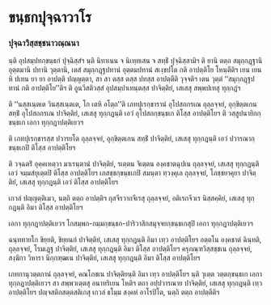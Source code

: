 <h1>ขนฺธกปุจฺฉาวาโร</h1>
<h3>ปุจฺฉาวิสฺสชฺชนาวณฺณนา</h3>
<p>    นฺติ อุปสมฺปทกฺขนฺธกํ ปุจฺฉิสฺสํฯ นฺติ นิทาเนน จ นิเทฺทเสน จ  สทฺธิํ ปุจฺฉิสฺสามิฯ ติ ยานิ ตตฺถ สมุกฺกฎฺฐานิ อุตฺตมานิ ปทานิ วุตฺตานิ, เตสํ สมุกฺกฎฺฐปทานํ อุตฺตมปทานํ สเงฺขปโต กติ อาปตฺติโย โหนฺตีติฯ เยน เยน หิ ปเทน ยา ยา อาปตฺติ ปญฺญตฺตา, สา สา ตสฺส ตสฺส ปทสฺส อาปตฺตีติ วุจฺจติฯ เตน วุตฺตํ ‘‘สมุกฺกฎฺฐปทานํ กติ อาปตฺติโย’’ติฯ ติ อูนวีสติวสฺสํ อุปสมฺปาเทนฺตสฺส ปาจิตฺติยํ, เสเสสุ สพฺพปเทสุ ทุกฺกฎํฯ</p>


<p>ติ ‘‘นสฺสเนฺตเต วินสฺสเนฺตเต, โก เตหิ อโตฺถ’’ติ เภทปุเรกฺขารานํ อุโปสถกรเณ ถุลฺลจฺจยํ, อุกฺขิตฺตเกน สทฺธิํ อุโปสถกรเณ ปาจิตฺติยํ, เสเสสุ ทุกฺกฎนฺติ เอวํ อุโปสถกฺขนฺธเก ติโสฺส อาปตฺติโยฯ ติ วสฺสูปนายิกกฺขนฺธเก เอกา ทุกฺกฎาปตฺติเยวฯ</p>


<p>ติ เภทปุเรกฺขารสฺส ปวารยโต ถุลฺลจฺจยํ, อุกฺขิตฺตเกน สทฺธิํ ปาจิตฺติยํ, เสเสสุ ทุกฺกฎนฺติ เอวํ ปวารณากฺขนฺธเกปิ ติโสฺส อาปตฺติโยฯ</p>


<p>ติ วจฺฉตริํ อุคฺคเหตฺวา มาเรนฺตานํ ปาจิตฺติยํ, รเตฺตน จิเตฺตน องฺคชาตฉุปเน ถุลฺลจฺจยํ, เสเสสุ ทุกฺกฎนฺติ เอวํ จมฺมสํยุเตฺตปิ ติโสฺส อาปตฺติโยฯ เภสชฺชกฺขนฺธเกปิ สมนฺตา ทฺวงฺคุเล ถุลฺลจฺจยํ, โภชฺชยาคุยา ปาจิตฺติยํ, เสเสสุ ทุกฺกฎนฺติ เอวํ ติโสฺส อาปตฺติโยฯ</p>


<p>  เกวลํ ปญฺญตฺติเมว, นตฺถิ ตตฺถ อาปตฺติฯ  กุสจีรวากจีเรสุ ถุลฺลจฺจยํ, อติเรกจีวเร นิสฺสคฺคิยํ, เสเสสุ ทุกฺกฎนฺติ อิมา ติโสฺส อาปตฺติโยฯ</p>


<p> เอกา ทุกฺกฎาปตฺติเยวฯ โกสมฺพก-กมฺมกฺขนฺธก-ปาริวาสิกสมุจฺจยกฺขนฺธเกสุปิ เอกา ทุกฺกฎาปตฺติเยวฯ</p>


<p>  ฉนฺททายโก ขิยฺยติ, ขิยฺยนกํ ปาจิตฺติยํ, เสเสสุ ทุกฺกฎนฺติ อิมา เทฺว อาปตฺติโยฯ  อตฺตโน องฺคชาตํ ฉินฺทติ, ถุลฺลจฺจยํ, โรมเฎฺฐ ปาจิตฺติยํ, เสเสสุ ทุกฺกฎนฺติ อิมา ติโสฺส อาปตฺติโยฯ  ครุภณฺฑวิสฺสชฺชเน ถุลฺลจฺจยํ, สงฺฆิกา วิหารา นิกฺกฑฺฒเน ปาจิตฺติยํ, เสเสสุ ทุกฺกฎนฺติ อิมา ติโสฺส อาปตฺติโยฯ</p>


<p>เภทกานุวตฺตกานํ ถุลฺลจฺจยํ, คณโภชเน ปาจิตฺติยนฺติ อิมา เทฺว อาปตฺติโยฯ นฺติ วุเตฺต วตฺตกฺขนฺธเก เอกา ทุกฺกฎาปตฺติเยวฯ สา สพฺพวเตฺตสุ อนาทริเยน โหติฯ ตถา   อปฺปวารณาย ปาจิตฺติยํ, เสเสสุ ทุกฺกฎนฺติ เทฺว อาปตฺติโยฯ ปญฺจสติกสตฺตสติเกสุ เกวลํ ธโมฺม สงฺคหํ อาโรปิโต, นตฺถิ ตตฺถ อาปตฺตีติฯ</p>

</p>





